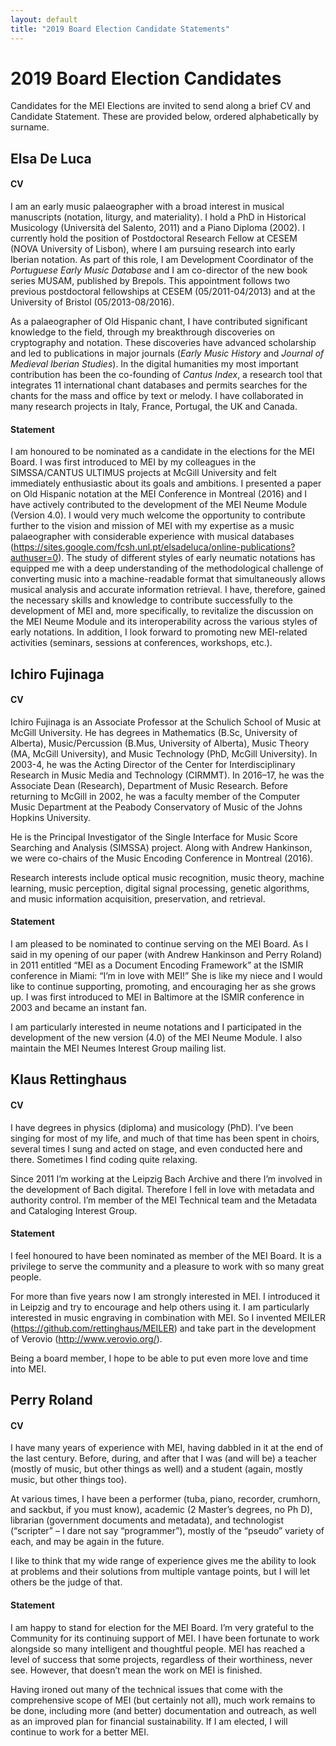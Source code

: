 ```yaml
---
layout: default
title: "2019 Board Election Candidate Statements"
---
```


# 2019 Board Election Candidates

Candidates for the MEI Elections are invited to send along a brief CV and Candidate Statement. These are provided below, ordered alphabetically by surname.

## Elsa De Luca

#### CV

I am an early music palaeographer with a broad interest in musical manuscripts (notation, liturgy, and materiality). I hold a PhD in Historical Musicology (Università del Salento, 2011) and a Piano Diploma (2002). I currently hold the position of Postdoctoral Research Fellow at CESEM (NOVA University of Lisbon), where I am pursuing research into early Iberian notation. As part of this role, I am Development Coordinator of the *Portuguese Early Music Database* and I am co-director of the new book series MUSAM, published by Brepols. This appointment follows two previous postdoctoral fellowships at CESEM (05/2011-04/2013) and at the University of Bristol (05/2013-08/2016). 

As a palaeographer of Old Hispanic chant, I have contributed significant knowledge to the field, through my breakthrough discoveries on cryptography and notation. These discoveries have advanced scholarship and led to publications in major journals (*Early Music History* and *Journal of Medieval Iberian Studies*). In the digital humanities my most important contribution has been the co-founding of *Cantus Index*, a research tool that integrates 11 international chant databases and permits searches for the chants for the mass and office by text or melody. I have collaborated in many research projects in Italy, France, Portugal, the UK and Canada.

#### Statement

I am honoured to be nominated as a candidate in the elections for the MEI Board. I was first introduced to MEI by my colleagues in the SIMSSA/CANTUS ULTIMUS projects at McGill University and felt immediately enthusiastic about its goals and ambitions. I presented a paper on Old Hispanic notation at the MEI Conference in Montreal (2016) and I have actively contributed to the development of the MEI Neume Module (Version 4.0). I would very much welcome the opportunity to contribute further to the vision and mission of MEI with my expertise as a music palaeographer with considerable experience with musical databases (https://sites.google.com/fcsh.unl.pt/elsadeluca/online-publications?authuser=0). The study of different styles of early neumatic notations has equipped me with a deep understanding of the methodological challenge of converting music into a machine-readable format that simultaneously allows musical analysis and accurate information retrieval. I have, therefore, gained the necessary skills and knowledge to contribute successfully to the development of MEI and, more specifically, to revitalize the discussion on the MEI Neume Module and its interoperability across the various styles of early notations. In addition, I look forward to promoting new MEI-related activities (seminars, sessions at conferences, workshops, etc.).


## Ichiro Fujinaga

#### CV

Ichiro Fujinaga is an Associate Professor at the Schulich School of Music at McGill University.  He has degrees in Mathematics (B.Sc, University of Alberta), Music/Percussion (B.Mus, University of Alberta), Music Theory (MA, McGill University), and Music Technology (PhD, McGill University). In 2003-4, he was the Acting Director of the Center for Interdisciplinary Research in Music Media and Technology (CIRMMT). In 2016–17, he was the Associate Dean (Research), Department of Music Research. Before returning to McGill in 2002, he was a faculty member of the Computer Music Department at the Peabody Conservatory of Music of the Johns Hopkins University.

He is the Principal Investigator of the Single Interface for Music Score Searching and Analysis (SIMSSA) project. Along with Andrew Hankinson, we were co-chairs of the Music Encoding Conference in Montreal (2016).

Research interests include optical music recognition, music theory, machine learning, music perception, digital signal processing, genetic algorithms, and music information acquisition, preservation, and retrieval.

#### Statement

I am pleased to be nominated to continue serving on the MEI Board. As I said in my opening of our paper (with Andrew Hankinson and Perry Roland) in 2011 entitled “MEI as a Document Encoding Framework” at the ISMIR conference in Miami: “I’m in love with MEI!” She is like my niece and I would like to continue supporting, promoting, and encouraging her as she grows up. I was first introduced to MEI in Baltimore at the ISMIR conference in 2003 and became an instant fan.

I am particularly interested in neume notations and I participated in the development of the new version (4.0) of the MEI Neume Module. I also maintain the MEI Neumes Interest Group mailing list.

## Klaus Rettinghaus

#### CV

I have degrees in physics (diploma) and musicology (PhD). I’ve been singing for most of my life, and much of that time has been spent in choirs, several times I sung and acted on stage, and even conducted here and there. Sometimes I find coding quite relaxing.

Since 2011 I’m working at the Leipzig Bach Archive and there I’m involved in the development of Bach digital. Therefore I fell in love with metadata and authority control. I’m member of the MEI Technical team and the Metadata and Cataloging Interest Group.

#### Statement

I feel honoured to have been nominated as member of the MEI Board. It is a privilege to serve the community and a pleasure to work with so many great people.

For more than five years now I am strongly interested in MEI. I introduced it in Leipzig and try to encourage and help others using it. I am particularly interested in music engraving in combination with MEI. So I invented MEILER (https://github.com/rettinghaus/MEILER) and take part in the development of Verovio (http://www.verovio.org/).

Being a board member, I hope to be able to put even more love and time into MEI.

## Perry Roland

#### CV

I have many years of experience with MEI, having dabbled in it at the end of the last century.  Before, during, and after that I was (and will be) a teacher (mostly of music, but other things as well) and a student (again, mostly music, but other things too).
 
At various times, I have been a performer (tuba, piano, recorder, crumhorn, and sackbut, if you must know), academic (2 Master’s degrees, no Ph D), librarian (government documents and metadata), and technologist (“scripter” – I dare not say “programmer”), mostly of the “pseudo” variety of each, and may be again in the future.
 
I like to think that my wide range of experience gives me the ability to look at problems and their solutions from multiple vantage points, but I will let others be the judge of that.

#### Statement

I am happy to stand for election for the MEI Board.  I’m very grateful to the Community for its continuing support of MEI.  I have been fortunate to work alongside so many intelligent and thoughtful people.  MEI has reached a level of success that some projects, regardless of their worthiness, never see.  However, that doesn’t mean the work on MEI is finished.
 
Having ironed out many of the technical issues that come with the comprehensive scope of MEI (but certainly not all), much work remains to be done, including more (and better) documentation and outreach, as well as an improved plan for financial sustainability.  If I am elected, I will continue to work for a better MEI.